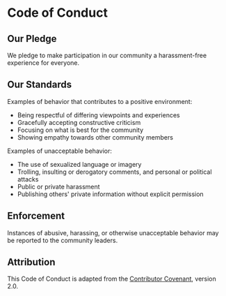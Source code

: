# Code of Conduct

## Our Pledge

We pledge to make participation in our community a harassment-free experience for everyone.

## Our Standards

Examples of behavior that contributes to a positive environment:
- Being respectful of differing viewpoints and experiences
- Gracefully accepting constructive criticism
- Focusing on what is best for the community
- Showing empathy towards other community members

Examples of unacceptable behavior:
- The use of sexualized language or imagery
- Trolling, insulting or derogatory comments, and personal or political attacks
- Public or private harassment
- Publishing others' private information without explicit permission

## Enforcement

Instances of abusive, harassing, or otherwise unacceptable behavior may be reported to the community leaders. 

## Attribution

This Code of Conduct is adapted from the [Contributor Covenant](https://www.contributor-covenant.org/), version 2.0.